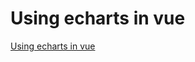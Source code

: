 # Using echarts in vue
[Using echarts in vue](https://aiwithcloud.com/2022/09/19/using_echarts_in_vue/)